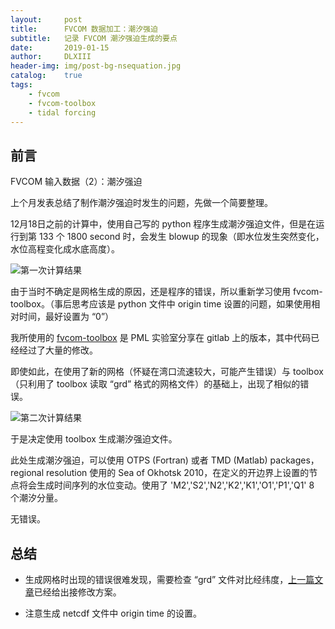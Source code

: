 ```yaml
---
layout:     post
title:      FVCOM 数据加工：潮汐强迫
subtitle:   记录 FVCOM 潮汐强迫生成的要点
date:       2019-01-15
author:     DLXIII
header-img: img/post-bg-nsequation.jpg
catalog:    true
tags:
    - fvcom
    - fvcom-toolbox
    - tidal forcing
---
```



## 前言

FVCOM 输入数据（2）：潮汐强迫

上个月发表总结了制作潮汐强迫时发生的问题，先做一个简要整理。


12月18日之前的计算中，使用自己写的 python 程序生成潮汐强迫文件，但是在运行到第 133 个 1800 second 时，会发生 blowup 的现象（即水位发生突然变化，水位高程变化成水底高度）。

![第一次计算结果][1]

由于当时不确定是网格生成的原因，还是程序的错误，所以重新学习使用 fvcom-toolbox。（事后思考应该是 python 文件中 origin time 设置的问题，如果使用相对时间，最好设置为 “0”）

我所使用的 [fvcom-toolbox][2] 是 PML 实验室分享在 gitlab 上的版本，其中代码已经经过了大量的修改。

即使如此，在使用了新的网格（怀疑在湾口流速较大，可能产生错误）与 toolbox （只利用了 toolbox 读取 “grd” 格式的网格文件）的基础上，出现了相似的错误。

![第二次计算结果][3]

于是决定使用 toolbox 生成潮汐强迫文件。

此处生成潮汐强迫，可以使用 OTPS (Fortran) 或者 TMD (Matlab) packages，regional resolution 使用的 Sea of Okhotsk 2010，在定义的开边界上设置的节点将会生成时间序列的水位变动。使用了 'M2','S2','N2','K2','K1','O1','P1','Q1' 8 个潮汐分量。

无错误。

## 总结

- 生成网格时出现的错误很难发现，需要检查 “grd” 文件对比经纬度，[上一篇文章][4]已经给出接修改方案。
- 注意生成 netcdf 文件中 origin time 的设置。


  [1]: https://s2.ax1x.com/2019/01/15/FzIGqA.png
  [2]: https://gitlab.ecosystem-modelling.pml.ac.uk/fvcom/fvcom-toolbox
  [3]: https://s2.ax1x.com/2019/01/15/Fzo9eA.png
  [4]: https://www.dragonbaby-toudai.cn/index.php/archives/610/
